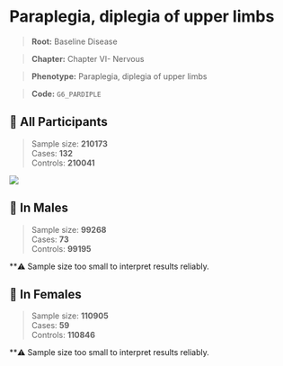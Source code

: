 # Paraplegia, diplegia of upper limbs

> **Root:** Baseline Disease  

> **Chapter:** Chapter VI- Nervous  

> **Phenotype:** Paraplegia, diplegia of upper limbs  

> **Code:** `G6_PARDIPLE`

## 🧪 All Participants  
> Sample size: **210173**  
> Cases: **132**  
> Controls: **210041**
<img src="/Disease/Figures/ALL/Incidence/G6_PARDIPLE.png"/>
<CsvTable src="/public/Disease/Data/ALL/Incidence/COX_G6_PARDIPLE.csv" label="🔍 View full results" />

## 👨 In Males  
> Sample size: **99268**  
> Cases: **73**  
> Controls: **99195**

**⚠️ Sample size too small to interpret results reliably.


## 👩 In Females  
> Sample size: **110905**  
> Cases: **59**  
> Controls: **110846**

**⚠️ Sample size too small to interpret results reliably.

